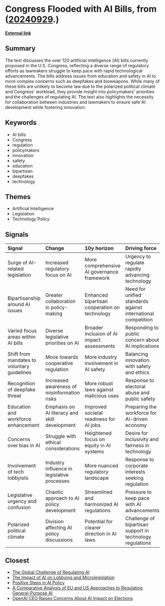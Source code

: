 # __Congress Flooded with AI Bills__, from ([20240929](https://kghosh.substack.com/p/20240929).)

__[External link](https://www.technologyreview.com/2024/09/18/1104015/here-are-all-the-ai-bills-in-congress-right-now/)__



## Summary

The text discusses the over 120 artificial intelligence (AI) bills currently proposed in the U.S. Congress, reflecting a diverse range of regulatory efforts as lawmakers struggle to keep pace with rapid technological advancements. The bills address issues from education and safety in AI to more complex concerns such as deepfakes and bioweapons. While many of these bills are unlikely to become law due to the polarized political climate and Congress' workload, they provide insight into policymakers' priorities and the challenges of regulating AI. The text also highlights the necessity for collaboration between industries and lawmakers to ensure safe AI development while fostering innovation.

## Keywords

* AI bills
* Congress
* regulation
* policymakers
* innovation
* safety
* education
* bipartisan
* deepfakes
* technology

## Themes

* Artificial Intelligence
* Legislation
* Technology Policy

## Signals

| Signal                                      | Change                                        | 10y horizon                                   | Driving force                                                |
|:--------------------------------------------|:----------------------------------------------|:----------------------------------------------|:-------------------------------------------------------------|
| Surge of AI-related legislation             | Increased regulatory focus on AI              | More comprehensive AI governance framework    | Urgency to regulate rapidly advancing technology             |
| Bipartisanship around AI issues             | Greater collaboration in policy-making        | Enhanced bipartisan cooperation on technology | Need for unified standards against international competition |
| Varied focus areas within AI bills          | Diverse legislative priorities on AI          | Broader inclusion of AI impact assessments    | Responding to public concern about AI implications           |
| Shift from mandates to voluntary guidelines | Move towards cooperative regulation           | More industry involvement in AI safety        | Balancing innovation with safety and ethics                  |
| Recognition of deepfake threat              | Increased awareness of misinformation risks   | More robust laws against malicious uses       | Response to electoral abuse and public safety                |
| Education and workforce enhancement         | Emphasis on AI literacy and skill development | Improved societal readiness for AI jobs       | Preparing the workforce for AI-driven economy                |
| Concerns over bias in AI                    | Struggle with ethical considerations          | Heightened focus on equity in AI systems      | Desire for inclusivity and fairness in technology            |
| Involvement of tech lobbyists               | Industry influence in legislative processes   | More nuanced regulatory landscape             | Response to corporate interests seeking regulation           |
| Legislative urgency and confusion           | Chaotic approach to AI policy development     | Streamlined and harmonized AI regulations     | Pressure to keep pace with AI advancements                   |
| Polarized political climate                 | Division affecting AI policy discussions      | Potential for clearer direction in AI laws    | Challenge of bipartisan support in technology regulations    |

## Closest

* [The Global Challenge of Regulating AI](c3301a7146d6814214205c4b43376f17)
* [The Impact of AI on Lobbying and Microlegislation](c47825b39c3c52d3b664efa5201aca44)
* [Positive Steps in AI Policy](a009ccdffaa59f53de56887aa19e6239)
* [A Comparative Analysis of EU and US Approaches to Regulating General-Purpose AI](92c576db749f12173f65323567670895)
* [OpenAI CEO Raises Concerns About AI Impact on Elections](fd96f58595786b0820cca21394223a66)